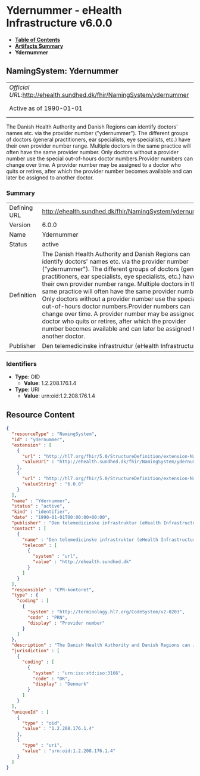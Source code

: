 # Ydernummer - eHealth Infrastructure v6.0.0

* [**Table of Contents**](toc.md)
* [**Artifacts Summary**](artifacts.md)
* **Ydernummer**

## NamingSystem: Ydernummer 

| | |
| :--- | :--- |
| *Official URL*:http://ehealth.sundhed.dk/fhir/NamingSystem/ydernummer | *Version*:6.0.0 |
| Active as of 1990-01-01 | *Computable Name*:Ydernummer |

 
The Danish Health Authority and Danish Regions can identify doctors' names etc. via the provider number ("ydernummer"). The different groups of doctors (general practitioners, ear specialists, eye specialists, etc.) have their own provider number range. Multiple doctors in the same practice will often have the same provider number. Only doctors without a provider number use the special out-of-hours doctor numbers.Provider numbers can change over time. A provider number may be assigned to a doctor who quits or retires, after which the provider number becomes available and can later be assigned to another doctor. 

### Summary

| | |
| :--- | :--- |
| Defining URL | http://ehealth.sundhed.dk/fhir/NamingSystem/ydernummer |
| Version | 6.0.0 |
| Name | Ydernummer |
| Status | active |
| Definition | The Danish Health Authority and Danish Regions can identify doctors' names etc. via the provider number ("ydernummer"). The different groups of doctors (general practitioners, ear specialists, eye specialists, etc.) have their own provider number range. Multiple doctors in the same practice will often have the same provider number. Only doctors without a provider number use the special out-of-hours doctor numbers.Provider numbers can change over time. A provider number may be assigned to a doctor who quits or retires, after which the provider number becomes available and can later be assigned to another doctor. |
| Publisher | Den telemedicinske infrastruktur (eHealth Infrastructure) |

### Identifiers

* **Type**: OID
  * **Value**: 1.2.208.176.1.4
* **Type**: URI
  * **Value**: urn:oid:1.2.208.176.1.4



## Resource Content

```json
{
  "resourceType" : "NamingSystem",
  "id" : "ydernummer",
  "extension" : [
    {
      "url" : "http://hl7.org/fhir/5.0/StructureDefinition/extension-NamingSystem.url",
      "valueUri" : "http://ehealth.sundhed.dk/fhir/NamingSystem/ydernummer"
    },
    {
      "url" : "http://hl7.org/fhir/5.0/StructureDefinition/extension-NamingSystem.version",
      "valueString" : "6.0.0"
    }
  ],
  "name" : "Ydernummer",
  "status" : "active",
  "kind" : "identifier",
  "date" : "1990-01-01T00:00:00+00:00",
  "publisher" : "Den telemedicinske infrastruktur (eHealth Infrastructure)",
  "contact" : [
    {
      "name" : "Den telemedicinske infrastruktur (eHealth Infrastructure)",
      "telecom" : [
        {
          "system" : "url",
          "value" : "http://ehealth.sundhed.dk"
        }
      ]
    }
  ],
  "responsible" : "CPR-kontoret",
  "type" : {
    "coding" : [
      {
        "system" : "http://terminology.hl7.org/CodeSystem/v2-0203",
        "code" : "PRN",
        "display" : "Provider number"
      }
    ]
  },
  "description" : "The Danish Health Authority and Danish Regions can identify doctors' names etc. via the provider number (\"ydernummer\"). The different groups of doctors (general practitioners, ear specialists, eye specialists, etc.) have their own provider number range. Multiple doctors in the same practice will often have the same provider number. Only doctors without a provider number use the special out-of-hours doctor numbers.Provider numbers can change over time. A provider number may be assigned to a doctor who quits or retires, after which the provider number becomes available and can later be assigned to another doctor.",
  "jurisdiction" : [
    {
      "coding" : [
        {
          "system" : "urn:iso:std:iso:3166",
          "code" : "DK",
          "display" : "Denmark"
        }
      ]
    }
  ],
  "uniqueId" : [
    {
      "type" : "oid",
      "value" : "1.2.208.176.1.4"
    },
    {
      "type" : "uri",
      "value" : "urn:oid:1.2.208.176.1.4"
    }
  ]
}

```

